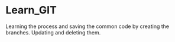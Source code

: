 # Learn_GIT
Learning the process and saving the common code by creating the branches. Updating and deleting them.
